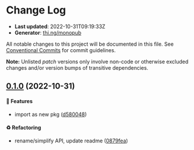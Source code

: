 # Change Log

- **Last updated**: 2022-10-31T09:19:33Z
- **Generator**: [thi.ng/monopub](https://thi.ng/monopub)

All notable changes to this project will be documented in this file.
See [Conventional Commits](https://conventionalcommits.org/) for commit guidelines.

**Note:** Unlisted _patch_ versions only involve non-code or otherwise excluded changes
and/or version bumps of transitive dependencies.

## [0.1.0](https://github.com/thi-ng/umbrella/tree/@thi.ng/wasm-api-timer@0.1.0) (2022-10-31)

#### 🚀 Features

- import as new pkg ([d580048](https://github.com/thi-ng/umbrella/commit/d580048))

#### ♻️ Refactoring

- rename/simplify API, update readme ([0879fea](https://github.com/thi-ng/umbrella/commit/0879fea))
